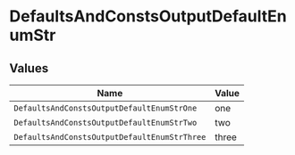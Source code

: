 # DefaultsAndConstsOutputDefaultEnumStr


## Values

| Name                                         | Value                                        |
| -------------------------------------------- | -------------------------------------------- |
| `DefaultsAndConstsOutputDefaultEnumStrOne`   | one                                          |
| `DefaultsAndConstsOutputDefaultEnumStrTwo`   | two                                          |
| `DefaultsAndConstsOutputDefaultEnumStrThree` | three                                        |